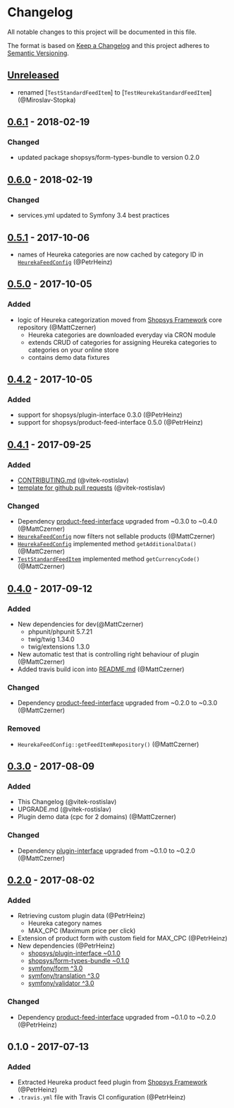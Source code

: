 # Changelog
All notable changes to this project will be documented in this file.

The format is based on [Keep a Changelog](http://keepachangelog.com/en/1.0.0/)
and this project adheres to [Semantic Versioning](http://semver.org/spec/v2.0.0.html).

## [Unreleased]
- renamed [`TestStandardFeedItem`] to [`TestHeurekaStandardFeedItem`] (@Miroslav-Stopka)

## [0.6.1] - 2018-02-19
### Changed
- updated package shopsys/form-types-bundle to version 0.2.0

## [0.6.0] - 2018-02-19
### Changed
- services.yml updated to Symfony 3.4 best practices

## [0.5.1] - 2017-10-06
- names of Heureka categories are now cached by category ID in [`HeurekaFeedConfig`](src/HeurekaFeedConfig.php) (@PetrHeinz)

## [0.5.0] - 2017-10-05
### Added
- logic of Heureka categorization moved from [Shopsys Framework](https://www.shopsys-framework.com/) core repository (@MattCzerner)
    - Heureka categories are downloaded everyday via CRON module
    - extends CRUD of categories for assigning Heureka categories to categories on your online store
    - contains demo data fixtures

## [0.4.2] - 2017-10-05
### Added
- support for shopsys/plugin-interface 0.3.0 (@PetrHeinz)
- support for shopsys/product-feed-interface 0.5.0 (@PetrHeinz)

## [0.4.1] - 2017-09-25
### Added
- [CONTRIBUTING.md](CONTRIBUTING.md) (@vitek-rostislav)
- [template for github pull requests](docs/PULL_REQUEST_TEMPLATE.md) (@vitek-rostislav)
### Changed
- Dependency [product-feed-interface](shopsys/product-feed-interface) upgraded from ~0.3.0 to ~0.4.0 (@MattCzerner)
- [`HeurekaFeedConfig`](src/HeurekaFeedConfig.php) now filters not sellable products (@MattCzerner)
- [`HeurekaFeedConfig`](src/HeurekaFeedConfig.php) implemented method `getAdditionalData()` (@MattCzerner)
- [`TestStandardFeedItem`](tests/TestStandardFeedItem.php) implemented method `getCurrencyCode()` (@MattCzerner)

## [0.4.0] - 2017-09-12
### Added
- New dependencies for dev(@MattCzerner)
    - phpunit/phpunit 5.7.21
    - twig/twig 1.34.0
    - twig/extensions 1.3.0
- New automatic test that is controlling right behaviour of plugin (@MattCzerner)
- Added travis build icon into [README.md](README.md) (@MattCzerner)
### Changed
- Dependency [product-feed-interface](shopsys/product-feed-interface) upgraded from ~0.2.0 to ~0.3.0 (@MattCzerner)
### Removed
- `HeurekaFeedConfig::getFeedItemRepository()` (@MattCzerner)

## [0.3.0] - 2017-08-09
### Added
- This Changelog (@vitek-rostislav)
- UPGRADE.md (@vitek-rostislav)
- Plugin demo data (cpc for 2 domains) (@MattCzerner)
### Changed
- Dependency [plugin-interface](shopsys/plugin-interface) upgraded from ~0.1.0 to ~0.2.0 (@MattCzerner)

## [0.2.0] - 2017-08-02
### Added
- Retrieving custom plugin data (@PetrHeinz)
    - Heureka category names
    - MAX_CPC (Maximum price per click)
- Extension of product form with custom field for MAX_CPC (@PetrHeinz)
- New dependencies (@PetrHeinz)
    - [shopsys/plugin-interface ~0.1.0](https://github.com/shopsys/plugin-interface)
    - [shopsys/form-types-bundle ~0.1.0](https://github.com/shopsys/form-types-bundle)
    - [symfony/form ^3.0](https://github.com/symfony/form)
    - [symfony/translation ^3.0](https://github.com/symfony/translation)
    - [symfony/validator ^3.0](https://github.com/symfony/validator)
### Changed
- Dependency [product-feed-interface](shopsys/product-feed-interface) upgraded from ~0.1.0 to ~0.2.0 (@PetrHeinz)

## 0.1.0 - 2017-07-13
### Added
- Extracted Heureka product feed plugin from [Shopsys Framework](http://www.shopsys-framework.com/) (@PetrHeinz)
- `.travis.yml` file with Travis CI configuration (@PetrHeinz)

[Unreleased]: https://github.com/shopsys/product-feed-heureka/compare/v0.6.1...HEAD
[0.6.1]: https://github.com/shopsys/product-feed-heureka/compare/v0.6.0...v0.6.1
[0.6.0]: https://github.com/shopsys/product-feed-heureka/compare/v0.5.1...v0.6.0
[0.5.1]: https://github.com/shopsys/product-feed-heureka/compare/v0.5.0...v0.5.1
[0.5.0]: https://github.com/shopsys/product-feed-heureka/compare/v0.4.2...v0.5.0
[0.4.2]: https://github.com/shopsys/product-feed-heureka/compare/v0.4.1...v0.4.2
[0.4.1]: https://github.com/shopsys/product-feed-heureka/compare/v0.4.0...v0.4.1
[0.4.0]: https://github.com/shopsys/product-feed-heureka/compare/v0.3.0...v0.4.0
[0.3.0]: https://github.com/shopsys/product-feed-heureka/compare/v0.2.0...v0.3.0
[0.2.0]: https://github.com/shopsys/product-feed-heureka/compare/v0.1.0...v0.2.0
